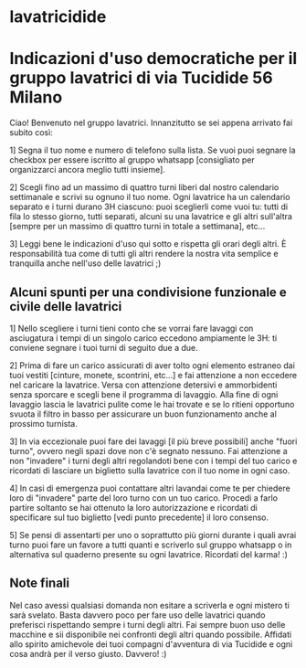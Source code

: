 # lavatricidide

Indicazioni d'uso democratiche per il gruppo lavatrici di via Tucidide 56 Milano
========

Ciao! Benvenuto nel gruppo lavatrici. Innanzitutto se sei appena arrivato fai subito così:

1] Segna il tuo nome e numero di telefono sulla lista. Se vuoi puoi segnare la checkbox per essere iscritto al gruppo whatsapp [consigliato per organizzarci ancora meglio tutti insieme].

2] Scegli fino ad un massimo di quattro turni liberi dal nostro calendario settimanale e scrivi su ognuno il tuo nome. Ogni lavatrice ha un calendario separato e i turni durano 3H ciascuno: puoi sceglierli come vuoi tu: tutti di fila lo stesso giorno, tutti separati, alcuni su una lavatrice e gli altri sull'altra [sempre per un massimo di quattro turni in totale a settimana], etc...

3] Leggi bene le indicazioni d'uso qui sotto e rispetta gli orari degli altri. È responsabilità tua come di tutti gli altri rendere la nostra vita semplice e tranquilla anche nell'uso delle lavatrici ;)

Alcuni spunti per una condivisione funzionale e civile delle lavatrici
--------

1] Nello scegliere i turni tieni conto che se vorrai fare lavaggi con asciugatura i tempi di un singolo carico eccedono ampiamente le 3H: ti conviene segnare i tuoi turni di seguito due a due.

2] Prima di fare un carico assicurati di aver tolto ogni elemento estraneo dai tuoi vestiti [cinture, monete, scontrini, etc...] e fai attenzione a non eccedere nel caricare la lavatrice. Versa con attenzione detersivi e ammorbidenti senza sporcare e scegli bene il programma di lavaggio. Alla fine di ogni lavaggio lascia le lavatrici pulite come le hai trovate e se lo ritieni opportuno svuota il filtro in basso per assicurare un buon funzionamento anche al prossimo turnista.

3] In via eccezionale puoi fare dei lavaggi [il più breve possibili] anche "fuori turno", ovvero negli spazi dove non c'è segnato nessuno. Fai attenzione a non "invadere" i turni degli altri regolandoti bene con i tempi del tuo carico e ricordati di lasciare un biglietto sulla lavatrice con il tuo nome in ogni caso.

4] In casi di emergenza puoi contattare altri lavandai come te per chiedere loro di "invadere" parte del loro turno con un tuo carico. Procedi a farlo partire soltanto se hai ottenuto la loro autorizzazione e ricordati di specificare sul tuo biglietto [vedi punto precedente] il loro consenso.

5] Se pensi di assentarti per uno o soprattutto più giorni durante i quali avrai turno puoi fare un favore a tutti quanti e scriverlo sul gruppo whatsapp o in alternativa sul quaderno presente su ogni lavatrice. Ricordati del karma! :)

Note finali
--------

Nel caso avessi qualsiasi domanda non esitare a scriverla e ogni mistero ti sarà svelato. Basta davvero poco per fare uso delle lavatrici quando preferisci rispettando sempre i turni degli altri. Fai sempre buon uso delle macchine e sii disponibile nei confronti degli altri quando possibile. Affidati allo spirito amichevole dei tuoi compagni d'avventura di via Tucidide e ogni cosa andrà per il verso giusto. Davvero! :)
